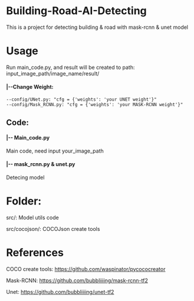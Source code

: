 # Building-Road-AI-Detecting
This is a project for detecting building &amp; road with mask-rcnn &amp; unet model 

# Usage
Run main_code.py, and result will be created to path: input_image_path/image_name/result/

#### |--Change Weight:
	--config/UNet.py: "cfg = {'weights': 'your UNET weight'}"
	--config/Mask_RCNN.py: "cfg = {'weights': 'your MASK-RCNN weight'}"

## Code:
#### |-- Main_code.py
Main code, need input your_image_path
#### |-- mask_rcnn.py & unet.py
Detecing model

# Folder:
src/: Model utils code

src/cocojson/: COCOJson create tools 

# References
COCO create tools: https://github.com/waspinator/pycococreator

Mask-RCNN: https://github.com/bubbliiiing/mask-rcnn-tf2

Unet: https://github.com/bubbliiiing/unet-tf2
